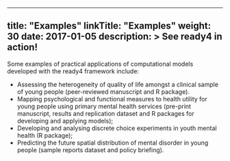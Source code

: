 
---
title: "Examples"
linkTitle: "Examples"
weight: 30
date: 2017-01-05
description: >
  See ready4 in action!
---

Some examples of practical applications of computational models developed with the ready4 framework include:

- Assessing the heterogeneity of quality of life amongst a clinical sample of young people (peer-reviewed manuscript and R package). 
- Mapping psychological and functional measures to health utility for young people using primary mental health services (pre-print manuscript, results and replication dataset and R packages for developing and applying models);
- Developing and analysing discrete choice experiments in youth mental health (R package);
- Predicting the future spatial distribution of mental disorder in young people (sample reports dataset and policy briefing).


